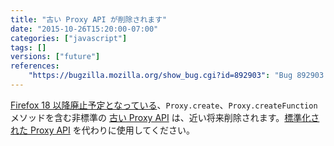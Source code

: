 ```yaml
---
title: "古い Proxy API が削除されます"
date: "2015-10-26T15:20:00-07:00"
categories: ["javascript"]
tags: []
versions: ["future"]
references:
    "https://bugzilla.mozilla.org/show_bug.cgi?id=892903": "Bug 892903 - Remove Proxy.create and Proxy.createFunction"
---
```

[Firefox 18 以降廃止予定となっている](https://www.fxsitecompat.com/ja/docs/2012/proxy-api-has-been-updated-for-the-new-spec/)、`Proxy.create`、`Proxy.createFunction` メソッドを含む非標準の [古い Proxy API](https://developer.mozilla.org/ja/docs/Archive/Web/Old_Proxy_API) は、近い将来削除されます。[標準化された Proxy API](https://developer.mozilla.org/ja/docs/Web/JavaScript/Reference/Global_Objects/Proxy) を代わりに使用してください。
